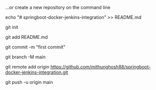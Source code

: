 …or create a new repository on the command line

echo "# springboot-docker-jenkins-integration" >> README.md

git init

git add README.md

git commit -m "first commit"

git branch -M main

git remote add origin https://github.com/mithunghosh88/springboot-docker-jenkins-integration.git

git push -u origin main
